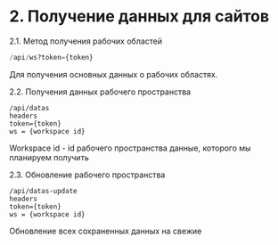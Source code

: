 # 2. Получение данных для сайтов

2.1. Метод получения рабочих областей

```python
/api/ws?token={token}
```

Для получения основных данных о рабочих областях.

2.2. Получения данных рабочего пространства

```
/api/datas
headers
token={token}
ws = {workspace id}
```

Workspace id - id рабочего пространства данные, которого мы планируем получить

2.3. Обновление рабочего пространства

```
/api/datas-update
headers
token={token}
ws = {workspace id}
```

Обновление всех сохраненных данных на свежие
